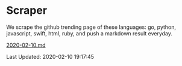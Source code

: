 # Scraper

We scrape the github trending page of these languages: go, python, javascript, swift, html, ruby, and push a markdown result everyday.

[2020-02-10.md](https://github.com/henson/Scraper/blob/master/2020-02-10.md)

Last Updated: 2020-02-10 19:17:45